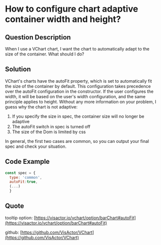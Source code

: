 # How to configure chart adaptive container width and height?

## Question Description

When I use a VChart chart, I want the chart to automatically adapt to the size of the container. What should I do?

## Solution

VChart's charts have the autoFit property, which is set to automatically fit the size of the container by default. This configuration takes precedence over the autoFit configuration in the constructor. If the user configures the width, it will be based on the user's width configuration, and the same principle applies to height.
Without any more information on your problem, I guess why the chart is not adaptive:

1. If you specify the size in spec, the container size will no longer be adaptive
2. The autoFit switch in spec is turned off
3. The size of the Dom is limited by css

In general, the first two cases are common, so you can output your final spec and check your situation.

## Code Example

```javascript
const spec = {
  type: 'common',
  autoFit:true,
  (...)
  }
```

## Quote

tooltip option: [https://visactor.io/vchart/option/barChart#autoFit](https://visactor.io/vchart/option/barChart#autoFit)

github: [https://github.com/VisActor/VChart](https://github.com/VisActor/VChart)
